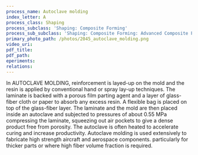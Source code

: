 ```yaml
---
process_name: Autoclave molding
index_letter: A
process_class: Shaping
process_subclass: 'Shaping: Composite Forming'
process_sub_subclass: 'Shaping: Composite Forming: Advanced Composite Forming'
primary_photo_path: /photos/2045_autoclave_molding.png
video_uri:
pdf_title:
pdf_path:
eperiments:
relations:
---
```


In AUTOCLAVE MOLDING, reinforcement is layed-up on the mold and the resin is applied by conventional hand or spray lay-up techniques. The laminate is backed with a porous film parting agent and a layer of glass-fiber cloth or paper to absorb any excess resin. A flexible bag is placed on top of the glass-fiber layer. The laminate and the mold are then placed inside an autoclave and subjected to pressures of about 0.55 MPa compressing the laminate, squeezing out air pockets to give a dense product free from porosity. The autoclave is often heated to accelerate curing and increase productivity. Autoclave molding is used extensively to fabricate high strength aircraft and aerospace components. particularly for thicker parts or where high fiber volume fraction is required.